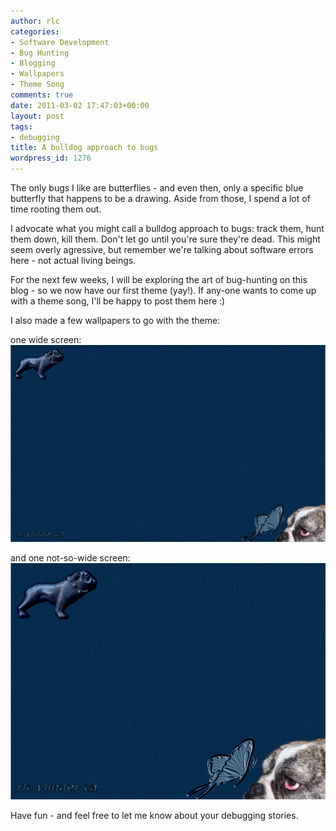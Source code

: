 ```yaml
---
author: rlc
categories:
- Software Development
- Bug Hunting
- Blogging
- Wallpapers
- Theme Song
comments: true
date: 2011-03-02 17:47:03+00:00
layout: post
tags:
- debugging
title: A bulldog approach to bugs
wordpress_id: 1276
---
```


The only bugs I like are butterflies - and even then, only a specific blue butterfly that happens to be a drawing. Aside from those, I spend a lot of time rooting them out.

I advocate what you might call a bulldog approach to bugs: track them, hunt them down, kill them. Don't let go until you're sure they're dead. This might seem overly agressive, but remember we're talking about software errors here - not actual living beings.

<!--more-->

For the next few weeks, I will be exploring the art of bug-hunting on this blog - so we now have our first theme (yay!). If any-one wants to come up with a theme song, I'll be happy to post them here :)

I also made a few wallpapers to go with the theme:

one wide screen: [![](/assets/2011/03/march-wallpaper.png)](/assets/2011/03/march-wallpaper.png)

and one not-so-wide screen: [![](/assets/2011/03/march-wallpaper-small.png)](/assets/2011/03/march-wallpaper-small.png)

Have fun - and feel free to let me know about your debugging stories.